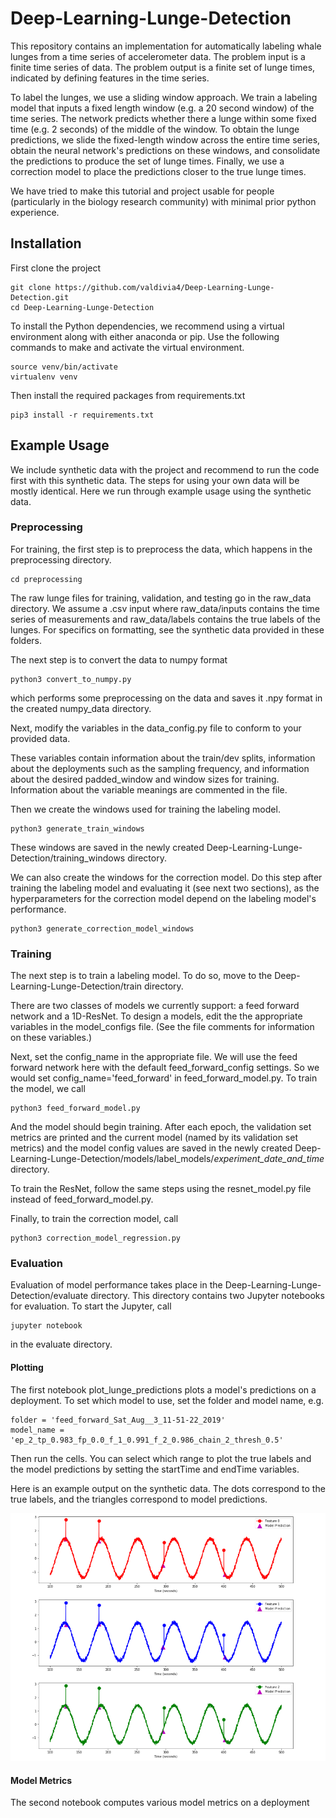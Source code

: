 # Deep-Learning-Lunge-Detection

This repository contains an implementation for automatically labeling whale lunges from a time series of accelerometer data. The problem input is a finite time series of data. The problem output is a finite set of lunge times, indicated by defining features in the time series. 

To label the lunges, we use a sliding window approach. We train a labeling model that inputs a fixed length window (e.g. a 20 second window) of the time series. The network predicts whether there a lunge within some fixed time (e.g. 2 seconds) of the middle of the window. To obtain the lunge predictions, we slide the fixed-length window across the entire time series, obtain the neural network's predictions on these windows, and consolidate the predictions to produce the set of lunge times. Finally, we use a correction model to place the predictions closer to the true lunge times.

We have tried to make this tutorial and project usable for people (particularly in the biology research community) with minimal prior python experience. 

## Installation

First clone the project

```
git clone https://github.com/valdivia4/Deep-Learning-Lunge-Detection.git
cd Deep-Learning-Lunge-Detection
```

To install the Python dependencies, we recommend using a virtual environment along with either anaconda or pip.  Use the following commands to make and activate the virtual environment.

```
source venv/bin/activate
virtualenv venv
```

Then install the required packages from requirements.txt

```
pip3 install -r requirements.txt
```

## Example Usage

We include synthetic data with the project and recommend to run the code first with this synthetic data. The steps for using your own data will be mostly identical. Here we run through example usage using the synthetic data.

### Preprocessing
For training, the first step is to preprocess the data, which happens in the preprocessing directory. 

```
cd preprocessing
```

The raw lunge files for training, validation, and testing go in the raw_data directory. We assume a .csv input where raw_data/inputs contains the time series of measurements and raw_data/labels contains the true labels of the lunges. For specifics on formatting, see the synthetic data provided in these folders.

The next step is to convert the data to numpy format

```
python3 convert_to_numpy.py
```

which performs some preprocessing on the data and saves it .npy format in the created numpy_data directory.

Next, modify the variables in the data_config.py file to conform to your provided data. 

These variables contain information about the train/dev splits, information about the deployments such as the sampling frequency, and information about the desired padded_window and window sizes for training. Information about the variable meanings are commented in the file.

Then we create the windows used for training the labeling model.

```
python3 generate_train_windows
```

These windows are saved in the newly created Deep-Learning-Lunge-Detection/training_windows directory. 

We can also create the windows for the correction model. Do this step after training the labeling model and evaluating it (see next two sections), as the hyperparameters for the correction model depend on the labeling model's performance.
 
```
python3 generate_correction_model_windows
```

### Training

The next step is to train a labeling model. To do so, move to the Deep-Learning-Lunge-Detection/train directory.

There are two classes of models we currently support: a feed forward network and a 1D-ResNet. To design a models, edit the the appropriate variables in the model_configs file. (See the file comments for information on these variables.)

Next, set the config_name in the appropriate file. We will use the feed forward network here with the default feed_forward_config settings. So we would set config_name='feed_forward' in feed_forward_model.py. To train the model, we call

```
python3 feed_forward_model.py
```

And the model should begin training. After each epoch, the validation set metrics are printed and the current model (named by its validation set metrics) and the model config values are saved in the newly created Deep-Learning-Lunge-Detection/models/label_models/*experiment_date_and_time* directory.
 
 To train the ResNet, follow the same steps using the resnet_model.py file instead of feed_forward_model.py.
 
 Finally, to train the correction model, call
 
 ```
 python3 correction_model_regression.py
 ```
 
 ### Evaluation
 
 Evaluation of model performance takes place in the Deep-Learning-Lunge-Detection/evaluate directory. This directory contains two Jupyter notebooks for evaluation. To start the Jupyter, call
 
 ```
 jupyter notebook
 ```
 
 in the evaluate directory.
 
 #### Plotting
 The first notebook plot_lunge_predictions plots a model's predictions on a deployment. To set which model to use, set the folder and model name, e.g.
 ```
 folder = 'feed_forward_Sat_Aug__3_11-51-22_2019'
 model_name = 'ep_2_tp_0.983_fp_0.0_f_1_0.991_f_2_0.986_chain_2_thresh_0.5'
 ```
 
 Then run the cells. You can select which range to plot the true labels and the model predictions by setting the startTime and endTime variables.
 
 Here is an example output on the synthetic data. The dots correspond to the true labels, and the triangles correspond to model predictions.
 
 ![alt text](.img/sample_plot_output.png "Sample plot output")
 
 #### Model Metrics
 
 The second notebook computes various model metrics on a deployment
 
 
 
 

